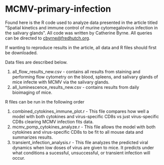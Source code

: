 # MCMV-primary-infection
Found here is the R code used to analyze data presented in the article titled "Spatial kinetics and immune control of murine cytomegalovirus infection in the salivary glands". All code was written by Catherine Byrne. All queries can be directed to cbyrne@fredhutch.org.

If wanting to reproduce results in the article, all data and R files should first be downloaded. 

Data files are described below.
1. all_flow_results_new.csv - contains all results from staining and performing flow cytometry on the blood, spleens, and salivary glands of mice infecte with MCMV via the salivary glands.
2. all_luminescence_results_new.csv - contains results from daily bioimaging of mice.
   
R files can be run in the following order
1. combined_cytokines_immune_plot.r - This file compares how well a model with both cytokines and virus-specific CD8s vs just virus-specific CD8s clearing MCMV infection fits data. 
2. mcmv_pomp_cytokines_analyze.r - This file allows the model with both cytokines and virus-specific CD8s to be fit to all mouse data and summarizes results.
3. transient_infection_analysis.r - This file analyzes the predicted viral dynamics when low doses of virus are given to mice. It predicts under what conditions a sucessful, unsuccessful, or transient infection will occur.
